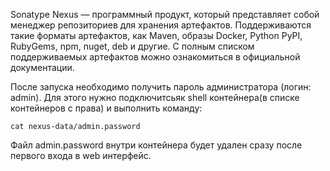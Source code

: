 Sonatype Nexus — программный продукт, который представляет собой менеджер репозиториев для хранения артефактов. Поддерживаются такие форматы артефактов, как Maven, образы Docker, Python PyPI, RubyGems, npm, nuget, deb и другие. С полным списком поддерживаемых артефактов можно ознакомиться в официальной документации.

После запуска необходимо получить пароль администратора (логин: admin). Для этого нужно подключитсьяк shell контейнера(в списке контейнеров с права) и выполнить команду:
```
cat nexus-data/admin.password
```
Файл admin.password внутри контейнера будет удален сразу после первого входа в web интерфейс.
